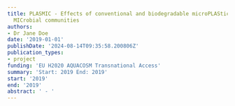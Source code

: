 ```yaml
---
title: PLASMIC - Effects of conventional and biodegradable microPLAStics on marine
  MICrobial communities
authors:
- Dr Jane Doe
date: '2019-01-01'
publishDate: '2024-08-14T09:35:58.200806Z'
publication_types:
- project
funding: 'EU H2020 AQUACOSM Transnational Access'
summary: 'Start: 2019 End: 2019'
start: '2019'
end: '2019'
abstract: ' - '
---
```


